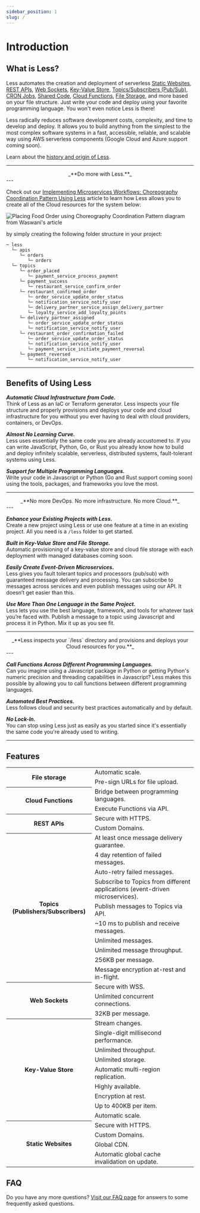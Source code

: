 ```yaml
---
sidebar_position: 1
slug: /
---
```


# Introduction

## What is Less?

Less automates the creation and deployment of serverless [Static Websites](/static-websites), [REST APIs](/rest-apis), [Web Sockets](/web-sockets), [Key-Value Store](/key-value-store), [Topics/Subscribers (Pub/Sub)](/topics_subscribers), [CRON Jobs](/cron-jobs), [Shared Code](/shared-modules), [Cloud Functions](/cloud-functions), [File Storage](/file-storage), and more based on your file structure. Just write your code and deploy using your favorite programming language. You won't even notice Less is there!

Less radically reduces software development costs, complexity, and time to develop and deploy. It allows you to build anything from the simplest to the most complex software systems in a fast, accessible, reliable, and scalable way using AWS serverless components (Google Cloud and Azure support coming soon).

Learn about the [history and origin of Less](/blog/2024/04/10/building-the-future-with-less).

---
<center>
_**Do more with Less.**_
</center>
---

Check out our [Implementing Microservices Workflows: Choreography Coordination Pattern Using Less](/blog/2024/03/27/implementing-microservices-workflows-choreography-coordination-pattern-using-less) article to learn how Less allows you to create all of the Cloud resources for the system below: 

![Placing Food Order using Choreography Coordination Pattern diagram from Waswani's article](https://miro.medium.com/v2/resize:fit:1400/format:webp/1*-4Z5zq5FCaNeFmaG4jgxfg.jpeg)

by simply creating the following folder structure in your project:

```
─ less
  └─ apis
     └─ orders
        └─ orders
  └─ topics
     └─ order_placed
        └─ payment_service_process_payment
     └─ payment_success
        └─ restaurant_service_confirm_order
     └─ restaurant_confirmed_order
        └─ order_service_update_order_status
        └─ notification_service_notify_user
        └─ delivery_partner_service_assign_delivery_partner
        └─ loyalty_service_add_loyalty_points
     └─ delivery_partner_assigned
        └─ order_service_update_order_status
        └─ notification_service_notify_user
     └─ restaurant_order_confirmation_failed
        └─ order_service_update_order_status
        └─ notification_service_notify_user
        └─ payment_service_initiate_payment_reversal
     └─ payment_reversed
        └─ notification_service_notify_user
```
---
## Benefits of Using Less

_**Automatic Cloud Infrastructure from Code.**_  
Think of Less as an IaC or Terraform generator. Less inspects your file structure and properly provisions and deploys your code and cloud infrastructure for you without you ever having to deal with cloud providers, containers, or DevOps.

_**Almost No Learning Curve.**_  
Less uses essentially the same code you are already accustomed to. If you can write JavaScript, Python, Go, or Rust you already know how to build and deploy infinitely scalable, serverless, distributed systems, fault-tolerant systems using Less.

_**Support for Multiple Programming Languages.**_  
Write your code in Javascript or Python (Go and Rust support coming soon) using  the tools, packages, and frameworks you love the most.

---
<center>
_**No more DevOps. No more infrastructure. No more Cloud.**_
</center>
---

_**Enhance your Existing Projects with Less.**_  
Create a new project using Less or use one feature at a time in an existing project. All you need is a `/less` folder to get started.

_**Built in Key-Value Store and File Storage.**_  
Automatic provisioning of a key-value store and cloud file storage with each deployment with managed databases coming soon.

_**Easily Create Event-Driven Microservices.**_  
Less gives you fault tolerant topics and processors (pub/sub) with guaranteed message delivery and processing. You can subscribe to messages across services and even publish messages using our API. It doesn’t get easier than this.

_**Use More Than One Language in the Same Project.**_  
Less lets you use the best language, framework, and tools for whatever task you’re faced with. Publish a message to a topic using Javascript and process it in Python. Mix it up as you see fit.

---
<center>
_**Less inspects your `/less` directory and provisions and deploys your Cloud resources for you.**_
</center>
---

_**Call Functions Across Different Programming Languages.**_    
Can you imagine using a Javascript package in Python or getting Python's numeric precision and threading capabilities in Javascript? Less makes this possible by allowing you to call functions between different programming languages.

_**Automated Best Practices.**_  
Less follows cloud and security best practices automatically and by default.

_**No Lock-In.**_  
You can stop using Less just as easily as you started since it's essentially the same code you're already used to writing.

---

## Features

<table>

  <tr>
    <th rowspan="2">File storage</th>
    <td>Automatic scale.</td>
  </tr>
  <tr>
    <td>Pre-sign URLs for file upload.</td>
  </tr>

  <tr>
    <th rowspan="2">Cloud Functions</th>
    <td>Bridge between programming languages.</td>
  </tr>
  <tr>
    <td>Execute Functions via API.</td>
  </tr>

  <tr>
    <th rowspan="2">REST APIs</th>
    <td>Secure with HTTPS.</td>
  </tr>
  <tr>
    <td>Custom Domains.</td>
  </tr>

  <tr>
    <th rowspan="10">Topics (Publishers/Subscribers)</th>
    <td>At least once message delivery guarantee.</td>
  </tr>
  <tr>
    <td>4 day retention of failed messages.</td>
  </tr>
  <tr>
    <td>Auto-retry failed messages.</td>
  </tr>
  <tr>
    <td>Subscribe to Topics from different applications (event-driven microservices).</td>
  </tr>
  <tr>
    <td>Publish messages to Topics via API.</td>
  </tr>
  <tr>
    <td>~10 ms to publish and receive messages.</td>
  </tr>
  <tr>
    <td>Unlimited messages.</td>
  </tr>
  <tr>
    <td>Unlimited message throughput.</td>
  </tr>
  <tr>
    <td>256KB per message.</td>
  </tr>
  <tr>
    <td>Message encryption at-rest and in-flight.</td>
  </tr>

  <tr>
    <th rowspan="3">Web Sockets</th>
    <td>Secure with WSS.</td>
  </tr>
  <tr>
    <td>Unlimited concurrent connections.</td>
  </tr>
  <tr>
    <td>32KB per message.</td>
  </tr>

  <tr>
    <th rowspan="9">Key-Value Store</th>
    <td>Stream changes.</td>
  </tr>
  <tr>
    <td>Single-digit millisecond performance.</td>
  </tr>
  <tr>
    <td>Unlimited throughput.</td>
  </tr>
  <tr>
    <td>Unlimited storage.</td>
  </tr>
  <tr>
    <td>Automatic multi-region replication.</td>
  </tr>
  <tr>
    <td>Highly available.</td>
  </tr>
  <tr>
    <td>Encryption at rest.</td>
  </tr>
  <tr>
    <td>Up to 400KB per item.</td>
  </tr>
  <tr>
    <td>Automatic scale.</td>
  </tr>

  <tr>
    <th rowspan="4">Static Websites</th>
    <td>Secure with HTTPS.</td>
  </tr>
  <tr>
    <td>Custom Domains.</td>
  </tr>
  <tr>
    <td>Global CDN.</td>
  </tr>
  <tr>
    <td>Automatic global cache invalidation on update.</td>
  </tr>
  
</table>

## FAQ

Do you have any more questions? [Visit our FAQ page](/faq) for answers to some frequently asked questions.
